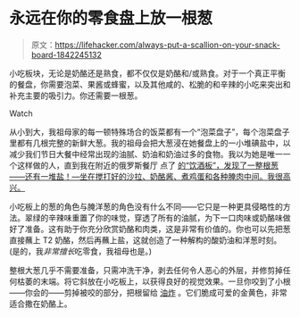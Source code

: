 # 永远在你的零食盘上放一根葱

> 原文：<https://lifehacker.com/always-put-a-scallion-on-your-snack-board-1842245132>

小吃板块，无论是奶酪还是熟食，都不仅仅是奶酪和/或熟食。对于一个真正平衡的餐盘，你需要泡菜、果酱或蜂蜜，以及其他咸的、松脆的和辛辣的小吃来突出和补充主要的吸引力。你还需要一根葱。

Watch

从小到大，我祖母家的每一顿特殊场合的饭菜都有一个“泡菜盘子”，每个泡菜盘子里都有几根完整的新鲜大葱。我的祖母会把大葱浸在她餐盘上的一小堆碘盐中，以减少我们节日大餐中经常出现的油腻、奶油和奶油过多的食物。我以为她是唯一一个这样做的人，直到我在附近的俄罗斯餐厅 点了 [的“饮酒板”，发现了一整根葱——还有一堆盐！—坐在搅打好的沙拉、奶酪酱、煮鸡蛋和各种腌肉中间。我很高兴。](https://www.kachkapdx.com/kachka)

小吃板上的葱的角色与腌洋葱的角色没有什么不同——它只是一种更具侵略性的方法。翠绿的辛辣味重置了你的味觉，穿透了所有的油腻，为下一口肉味或奶酪味做好了准备。这有助于你充分欣赏奶酪和肉类，这是非常有价值的。你也可以先把葱直接蘸上 T2 奶酪，然后再蘸上盐，这就创造了一种解构的酸奶油和洋葱时刻。(是的，我*非常擅长*吃零食，我祖母也是。)

整根大葱几乎不需要准备，只需冲洗干净，剥去任何令人恶心的外层，并修剪掉任何枯萎的末端。将它斜放在小吃板上，以获得良好的视觉效果。一旦你咬到了小根——你会的——剪掉被咬的部分，把根留给 [油炸](https://lifehacker.com/this-dip-uses-every-part-of-the-green-onion-even-the-r-1828055849) 。它们脆成可爱的金黄色，非常适合撒在奶酪上。